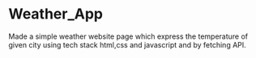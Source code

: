 # Weather_App
Made a simple weather website page which express the temperature of given city using tech stack html,css and javascript and by fetching API.
